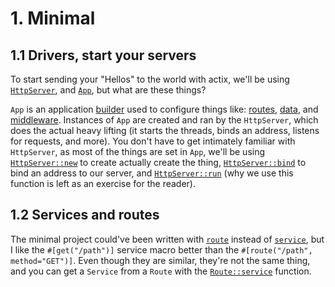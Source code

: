 # 1. Minimal

## 1.1 Drivers, start your servers

To start sending your "Hellos" to the world with actix, we'll be using
[`HttpServer`](https://docs.rs/actix-web/4.0.0-beta.8/actix_web/struct.HttpServer.html#), and
[`App`](https://docs.rs/actix-web/4.0.0-beta.8/actix_web/struct.App.html#), but what
are these things?

`App` is an application
[builder](https://rust-unofficial.github.io/patterns/patterns/creational/builder.html) used to
configure things like:
[routes](https://docs.rs/actix-web/4.0.0-beta.8/actix_web/struct.App.html#method.route),
[data](https://docs.rs/actix-web/4.0.0-beta.8/actix_web/struct.App.html#method.app_data),
and [middleware](https://docs.rs/actix-web/4.0.0-beta.8/actix_web/struct.App.html#method.wrap).
Instances of `App` are created and ran by the `HttpServer`, which does the actual heavy lifting (it
starts the threads, binds an address, listens for requests, and more). You don't have to get
intimately familiar with `HttpServer`, as most of the things are set in `App`, we'll be using
[`HttpServer::new`](https://docs.rs/actix-web/4.0.0-beta.8/actix_web/struct.HttpServer.html#method.new)
to create actually create the thing,
[`HttpServer::bind`](https://docs.rs/actix-web/4.0.0-beta.8/actix_web/struct.HttpServer.html#method.bind)
to bind an address to our server, and
[`HttpServer::run`](https://docs.rs/actix-web/4.0.0-beta.8/actix_web/struct.HttpServer.html#method.run)
(why we use this function is left as an exercise for the reader).

## 1.2 Services and routes

The minimal project could've been written with
[`route`](https://docs.rs/actix-web/4.0.0-beta.8/actix_web/struct.App.html#method.route) instead of
[`service`](https://docs.rs/actix-web/4.0.0-beta.8/actix_web/struct.App.html#method.service), but I
like the `#[get("/path")]` service macro better than the `#[route("/path", method="GET")]`.
Even though they are similar, they're not the same thing, and you can get a `Service` from a `Route`
with the
[`Route::service`](https://docs.rs/actix-web/4.0.0-beta.8/actix_web/struct.Route.html#method.service)
 function.
